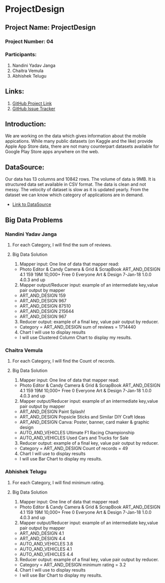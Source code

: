 # ProjectDesign
## Project Name: ProjectDesign
### Project Number: 04
### Participants:
1. Nandini Yadav Janga
1. Chaitra Vemula
1. Abhishek Telugu
## Links:
1. [GitHub Project Link](https://github.com/nandiniyadavjanga/ProjectDesign)
1. [GitHub Issue Tracker](https://github.com/nandiniyadavjanga/ProjectDesign/issues)
## Introduction: 
We are working on the data which gives information about the mobile appications. While many public datasets (on Kaggle and the like) provide Apple App Store data, there are not many counterpart datasets available for Google Play Store apps anywhere on the web. 
## DataSource: 
Our data has 13 columns and 10842 rows. The volume of data is 9MB. It is structured data set available in CSV format. The data is clean and not messy. The velocity of dataset is slow as it is updated yearly. From the dataset we can know which category of applications are in demand.
- [Link to DataSource](https://www.kaggle.com/lava18/google-play-store-apps#googleplaystore.csv)

## Big Data Problems
### Nandini Yadav Janga
1. For each Category, I will find the sum of reviews. 
2. Big Data Solution
   1. Mapper input: One line of data that mapper read:
     - Photo Editor & Candy Camera & Grid & ScrapBook	ART_AND_DESIGN	4.1	159	19M	10,000+	Free	0	Everyone	Art & Design	7-Jan-18	1.0.0	4.0.3 and up
   2. Mapper output/Reducer input: example of an intermediate key,value pair output by mapper
     * ART_AND_DESIGN	159
     * ART_AND_DESIGN	967
     * ART_AND_DESIGN	87510
     * ART_AND_DESIGN	215644
     * ART_AND_DESIGN	967

   3. Reducer output:  example of a final key, value pair output by reducer.
     - Category = ART_AND_DESIGN   sum of reviews = 1714440
   4. Chart I will use to display results
     - I will use Clustered Column Chart to display my results.
### Chaitra Vemula
1. For each Category, I will find the Count of records. 
2. Big Data Solution
   1. Mapper input: One line of data that mapper read:
     - Photo Editor & Candy Camera & Grid & ScrapBook	ART_AND_DESIGN	4.1	159	19M	10,000+	Free	0	Everyone	Art & Design	7-Jan-18	1.0.0	4.0.3 and up
   2. Mapper output/Reducer input: example of an intermediate key,value pair output by mapper
    * ART_AND_DESIGN        Paint Splash!  
    * ART_AND_DESIGN        Popsicle Sticks and Similar DIY Craft Ideas
    * ART_AND_DESIGN        Canva: Poster, banner, card maker & graphic design
    * AUTO_AND_VEHICLES     Ultimate F1 Racing Championship
    * AUTO_AND_VEHICLES     Used Cars and Trucks for Sale

   3. Reducer output:  example of a final key, value pair output by reducer.
     - Category = ART_AND_DESIGN     Count of records = 49
   4. Chart I will use to display results
     - I will use Bar Chart to display my results.
### Abhishek Telugu
1. For each Category, I will find minimum rating. 
2. Big Data Solution
   1. Mapper input: One line of data that mapper read:
     - Photo Editor & Candy Camera & Grid & ScrapBook	ART_AND_DESIGN	4.1	159	19M	10,000+	Free	0	Everyone	Art & Design	7-Jan-18	1.0.0	4.0.3 and up
   2. Mapper output/Reducer input: example of an intermediate key,value pair output by mapper
    * ART_AND_DESIGN        4.1
    * ART_AND_DESIGN        4.4
    * AUTO_AND_VEHICLES     3.8
    * AUTO_AND_VEHICLES     4.1
    * AUTO_AND_VEHICLES     4.4

   3. Reducer output:  example of a final key, value pair output by reducer.
     - Category = ART_AND_DESIGN     minimum rating = 3.2
   4. Chart I will use to display results
     - I will use Bar Chart to display my results.


